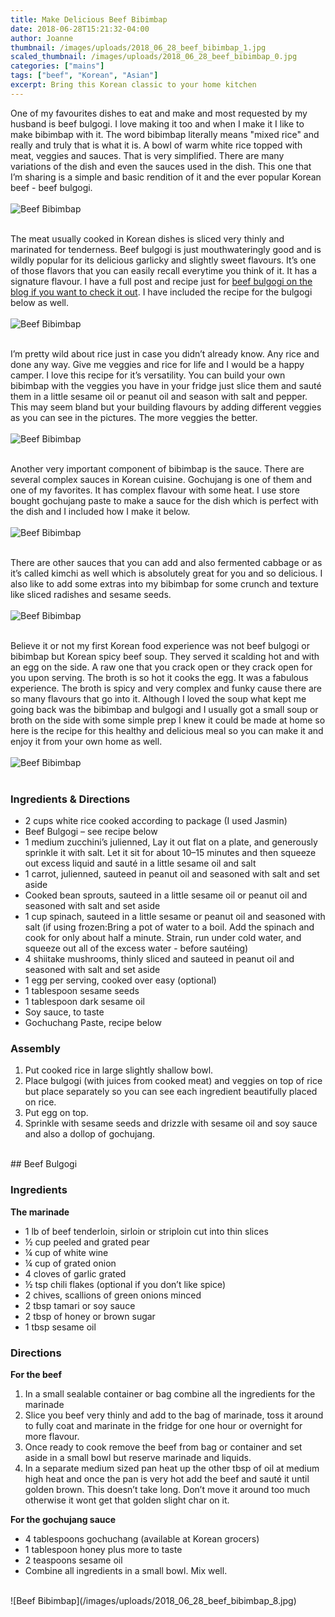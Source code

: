 ```yaml
---
title: Make Delicious Beef Bibimbap
date: 2018-06-28T15:21:32-04:00
author: Joanne
thumbnail: /images/uploads/2018_06_28_beef_bibimbap_1.jpg
scaled_thumbnail: /images/uploads/2018_06_28_beef_bibimbap_0.jpg
categories: ["mains"]
tags: ["beef", "Korean", "Asian"]
excerpt: Bring this Korean classic to your home kitchen
---
```


One of my favourites dishes to eat and make and most requested by my husband is beef bulgogi. I love making it too and when I make it I like to make bibimbap with it. The word bibimbap literally means "mixed rice" and really and truly that is what it is. A bowl of warm white rice topped with meat, veggies and sauces. That is very simplified. There are many variations of the dish and even the sauces used in the dish. This one that I’m sharing is a simple and basic rendition of it and the ever popular Korean beef - beef bulgogi.
</br>
</br>
![Beef Bibimbap](/images/uploads/2018_06_28_beef_bibimbap_2.jpg)
</br>
</br>

The meat usually cooked in Korean dishes is sliced very thinly and marinated for tenderness. Beef bulgogi is just mouthwateringly good and is wildly popular for its delicious garlicky and slightly sweet flavours. It’s one of those flavors that you can easily recall everytime you think of it. It has a signature flavour. I have a full post and recipe just for [beef bulgogi on the blog if you want to check it out](https://www.oliveandmango.com/beef-bulgogi--korean-style-beef-perfection/). I have included the recipe for the bulgogi below as well.
</br>
</br>
![Beef Bibimbap](/images/uploads/2018_06_28_beef_bibimbap_3.jpg)
</br>
</br>

I’m pretty wild about rice just in case you didn’t already know. Any rice and done any way. Give me veggies and rice for life and I would be a happy camper. I love this recipe for it’s versatility. You can build your own bibimbap with the veggies you have in your fridge just slice them and sauté them in a little sesame oil or peanut oil and season with salt and pepper. This may seem bland but your building flavours by adding different veggies as you can see in the pictures. The more veggies the better.
</br>
</br>
![Beef Bibimbap](/images/uploads/2018_06_28_beef_bibimbap_4.jpg)
</br>
</br>

Another very important component of bibimbap is the sauce. There are several complex sauces in Korean cuisine. Gochujang is one of them and one of my favorites. It has complex flavour with some heat. I use store bought gochujang paste to make a sauce for the dish which is perfect with the dish and I included how I make it below.
</br>
</br>
![Beef Bibimbap](/images/uploads/2018_06_28_beef_bibimbap_5.jpg)
</br>
</br>

There are other sauces that you can add and also fermented cabbage or as it’s called kimchi as well which is absolutely great for you and so delicious. I also like to add some extras into my bibimbap for some crunch and texture like sliced radishes and sesame seeds.
</br>
</br>
![Beef Bibimbap](/images/uploads/2018_06_28_beef_bibimbap_6.jpg)
</br>
</br>

Believe it or not my first Korean food experience was not beef bulgogi or bibimbap but Korean spicy beef soup. They served it scalding hot and with an egg on the side. A raw one that you crack open or they crack open for you upon serving. The broth is so hot it cooks the egg. It was a fabulous experience. The broth is spicy and very complex and funky cause there are so many flavours that go into it. Although I loved the soup what kept me going back was the bibimbap and bulgogi and I usually got a small soup or broth on the side with some simple prep I knew it could be made at home so here is the recipe for this healthy and delicious meal so you can make it and enjoy it from your own home as well.
</br>
</br>
![Beef Bibimbap](/images/uploads/2018_06_28_beef_bibimbap_7.jpg)
</br>
</br> 

### Ingredients &amp; Directions

* 2 cups white rice cooked according to package (I used Jasmin)
* Beef Bulgogi – see recipe below
* 1 medium zucchini’s julienned, Lay it out flat on a plate, and generously sprinkle it with salt. Let it sit for about 10–15 minutes and then squeeze out excess liquid and sauté in a little sesame oil and salt
* 1 carrot, julienned, sauteed in peanut oil and seasoned with salt and set aside
* Cooked bean sprouts, sauteed in a little sesame oil or peanut oil and seasoned with salt and set aside
* 1 cup spinach, sauteed in a little sesame or peanut oil and seasoned with salt (if using frozen:Bring a pot of water to a boil. Add the spinach and cook for only about half a minute. Strain, run under cold water, and squeeze out all of the excess water - before sautéing)
* 4 shiitake mushrooms, thinly sliced and sauteed in peanut oil and seasoned with salt and set aside
* 1 egg per serving, cooked over easy (optional)
* 1 tablespoon sesame seeds
* 1 tablespoon dark sesame oil
* Soy sauce, to taste
* Gochuchang Paste, recipe below

### Assembly

1. Put cooked rice in large slightly shallow bowl. 
2. Place bulgogi (with juices from cooked meat) and veggies on top of rice but place separately so you can see each ingredient beautifully placed on rice. 
3. Put egg on top. 
4. Sprinkle with sesame seeds and drizzle with sesame oil and soy sauce and also a dollop of gochujang.

</br>
## Beef Bulgogi

### Ingredients
__The marinade__

* 1 lb of beef tenderloin, sirloin or striploin cut into thin slices
* ½ cup peeled and grated pear
* ¼ cup of white wine
* ¼ cup of grated onion
* 4 cloves of garlic grated
* ½ tsp chili flakes (optional if you don’t like spice)
* 2 chives, scallions of green onions minced
* 2 tbsp tamari or soy sauce
* 2 tbsp of honey or brown sugar
* 1 tbsp sesame oil


### Directions
__For the beef__

1. In a small sealable container or bag combine all the ingredients for the marinade
2. Slice you beef very thinly and add to the bag of marinade, toss it around to fully coat and marinate in the fridge for one hour or overnight for more flavour.
3. Once ready to cook remove the beef from bag or container and set aside in a small bowl but reserve marinade and liquids.
4. In a separate medium sized pan heat up the other tbsp of oil at medium high heat and once the pan is very hot add the beef and sauté it until golden brown. This doesn’t take long. Don’t move it around too much otherwise it wont get that golden slight char on it.

__For the gochujang sauce__

* 4 tablespoons gochuchang (available at Korean grocers)
* 1 tablespoon honey plus more to taste
* 2 teaspoons sesame oil
* Combine all ingredients in a small bowl. Mix well.

</br>
![Beef Bibimbap](/images/uploads/2018_06_28_beef_bibimbap_8.jpg)
